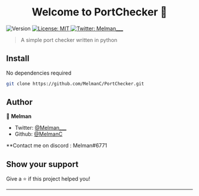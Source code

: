 <h1 align="center">Welcome to PortChecker 👋</h1>
<p>
  <img alt="Version" src="https://img.shields.io/badge/version-1.O-blue.svg?cacheSeconds=2592000" />
  <a href="#" target="_blank">
    <img alt="License: MIT" src="https://img.shields.io/badge/License-MIT-yellow.svg" />
  </a>
  <a href="https://twitter.com/Melman___" target="_blank">
    <img alt="Twitter: Melman___" src="https://img.shields.io/twitter/follow/Melman___.svg?style=social" />
  </a>
</p>

> A simple port checker written in python

## Install
No dependencies required

```sh
git clone https://github.com/MelmanC/PortChecker.git
```

## Author

👤 **Melman**

* Twitter: [@Melman___](https://twitter.com/Melman___)
* Github: [@MelmanC](https://github.com/MelmanC)

**Contact me on discord : Melman#6771

## Show your support

Give a ⭐️ if this project helped you!

***
